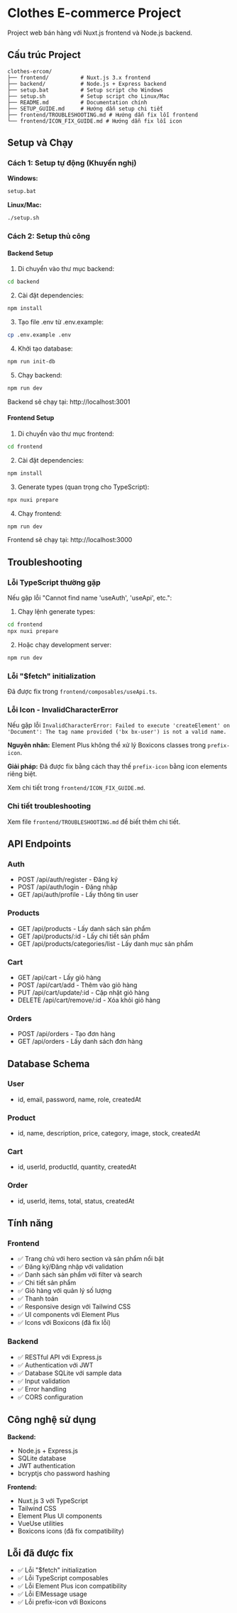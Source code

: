 # Clothes E-commerce Project

Project web bán hàng với Nuxt.js frontend và Node.js backend.

## Cấu trúc Project

```
clothes-ercom/
├── frontend/          # Nuxt.js 3.x frontend
├── backend/           # Node.js + Express backend
├── setup.bat          # Setup script cho Windows
├── setup.sh           # Setup script cho Linux/Mac
├── README.md          # Documentation chính
├── SETUP_GUIDE.md     # Hướng dẫn setup chi tiết
├── frontend/TROUBLESHOOTING.md # Hướng dẫn fix lỗi frontend
└── frontend/ICON_FIX_GUIDE.md # Hướng dẫn fix lỗi icon
```

## Setup và Chạy

### Cách 1: Setup tự động (Khuyến nghị)

**Windows:**
```bash
setup.bat
```

**Linux/Mac:**
```bash
./setup.sh
```

### Cách 2: Setup thủ công

#### Backend Setup

1. Di chuyển vào thư mục backend:
```bash
cd backend
```

2. Cài đặt dependencies:
```bash
npm install
```

3. Tạo file .env từ .env.example:
```bash
cp .env.example .env
```

4. Khởi tạo database:
```bash
npm run init-db
```

5. Chạy backend:
```bash
npm run dev
```

Backend sẽ chạy tại: http://localhost:3001

#### Frontend Setup

1. Di chuyển vào thư mục frontend:
```bash
cd frontend
```

2. Cài đặt dependencies:
```bash
npm install
```

3. Generate types (quan trọng cho TypeScript):
```bash
npx nuxi prepare
```

4. Chạy frontend:
```bash
npm run dev
```

Frontend sẽ chạy tại: http://localhost:3000

## Troubleshooting

### Lỗi TypeScript thường gặp

Nếu gặp lỗi "Cannot find name 'useAuth', 'useApi', etc.":

1. Chạy lệnh generate types:
```bash
cd frontend
npx nuxi prepare
```

2. Hoặc chạy development server:
```bash
npm run dev
```

### Lỗi "$fetch" initialization

Đã được fix trong `frontend/composables/useApi.ts`.

### Lỗi Icon - InvalidCharacterError

Nếu gặp lỗi `InvalidCharacterError: Failed to execute 'createElement' on 'Document': The tag name provided ('bx bx-user') is not a valid name.`

**Nguyên nhân:** Element Plus không thể xử lý Boxicons classes trong `prefix-icon`.

**Giải pháp:** Đã được fix bằng cách thay thế `prefix-icon` bằng icon elements riêng biệt.

Xem chi tiết trong `frontend/ICON_FIX_GUIDE.md`.

### Chi tiết troubleshooting

Xem file `frontend/TROUBLESHOOTING.md` để biết thêm chi tiết.

## API Endpoints

### Auth
- POST /api/auth/register - Đăng ký
- POST /api/auth/login - Đăng nhập
- GET /api/auth/profile - Lấy thông tin user

### Products
- GET /api/products - Lấy danh sách sản phẩm
- GET /api/products/:id - Lấy chi tiết sản phẩm
- GET /api/products/categories/list - Lấy danh mục sản phẩm

### Cart
- GET /api/cart - Lấy giỏ hàng
- POST /api/cart/add - Thêm vào giỏ hàng
- PUT /api/cart/update/:id - Cập nhật giỏ hàng
- DELETE /api/cart/remove/:id - Xóa khỏi giỏ hàng

### Orders
- POST /api/orders - Tạo đơn hàng
- GET /api/orders - Lấy danh sách đơn hàng

## Database Schema

### User
- id, email, password, name, role, createdAt

### Product
- id, name, description, price, category, image, stock, createdAt

### Cart
- id, userId, productId, quantity, createdAt

### Order
- id, userId, items, total, status, createdAt

## Tính năng

### Frontend
- ✅ Trang chủ với hero section và sản phẩm nổi bật
- ✅ Đăng ký/Đăng nhập với validation
- ✅ Danh sách sản phẩm với filter và search
- ✅ Chi tiết sản phẩm
- ✅ Giỏ hàng với quản lý số lượng
- ✅ Thanh toán
- ✅ Responsive design với Tailwind CSS
- ✅ UI components với Element Plus
- ✅ Icons với Boxicons (đã fix lỗi)

### Backend
- ✅ RESTful API với Express.js
- ✅ Authentication với JWT
- ✅ Database SQLite với sample data
- ✅ Input validation
- ✅ Error handling
- ✅ CORS configuration

## Công nghệ sử dụng

**Backend:**
- Node.js + Express.js
- SQLite database
- JWT authentication
- bcryptjs cho password hashing

**Frontend:**
- Nuxt.js 3 với TypeScript
- Tailwind CSS
- Element Plus UI components
- VueUse utilities
- Boxicons icons (đã fix compatibility)

## Lỗi đã được fix

- ✅ Lỗi "$fetch" initialization
- ✅ Lỗi TypeScript composables
- ✅ Lỗi Element Plus icon compatibility
- ✅ Lỗi ElMessage usage
- ✅ Lỗi prefix-icon với Boxicons 